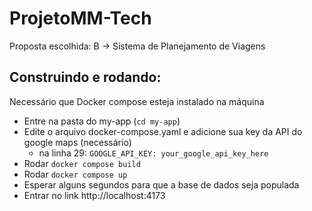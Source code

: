 # ProjetoMM-Tech

Proposta escolhida: B -> Sistema de Planejamento de Viagens

## Construindo e rodando:
Necessário que Docker compose esteja instalado na máquina
- Entre na pasta do my-app (`cd my-app`)
- Edite o arquivo docker-compose.yaml e adicione sua key da API do google maps (necessário)
    - na linha 29: `GOOGLE_API_KEY: your_google_api_key_here`
- Rodar `docker compose build`
- Rodar `docker compose up`
- Esperar alguns segundos para que a base de dados seja populada
- Entrar no link http://localhost:4173
